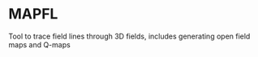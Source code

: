 # MAPFL
Tool to trace field lines through 3D fields, includes generating open field maps and Q-maps
